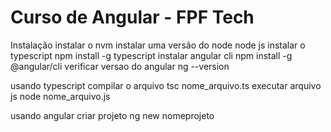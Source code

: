 # Curso de Angular - FPF Tech

Instalação
instalar o nvm
instalar uma versão do node
node js
instalar o typescript
npm install -g typescript
instalar angular cli
npm install -g @angular/cli
verificar versao do angular
ng --version

usando typescript
compilar o arquivo
tsc nome_arquivo.ts
executar arquivo js
node nome_arquivo.js

usando angular
criar projeto
ng new nomeprojeto